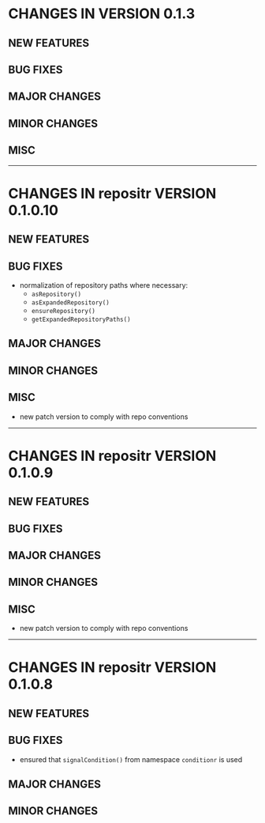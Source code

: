 # CHANGES IN VERSION 0.1.3

## NEW FEATURES

## BUG FIXES

## MAJOR CHANGES

## MINOR CHANGES

## MISC

-----

# CHANGES IN repositr VERSION 0.1.0.10

## NEW FEATURES

## BUG FIXES

- normalization of repository paths where necessary:
  - `asRepository()`
  - `asExpandedRepository()`
  - `ensureRepository()`
  - `getExpandedRepositoryPaths()`

## MAJOR CHANGES

## MINOR CHANGES

## MISC 

- new patch version to comply with repo conventions

-----

# CHANGES IN repositr VERSION 0.1.0.9

## NEW FEATURES

## BUG FIXES

## MAJOR CHANGES

## MINOR CHANGES

## MISC 

- new patch version to comply with repo conventions

-----

# CHANGES IN repositr VERSION 0.1.0.8

## NEW FEATURES

## BUG FIXES

- ensured that `signalCondition()` from namespace `conditionr` is used

## MAJOR CHANGES

## MINOR CHANGES
